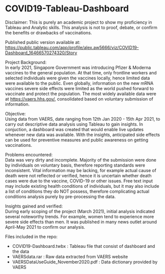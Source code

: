 # COVID19-Tableau-Dashboard

Disclaimer:
This is purely an academic project to show my proficiency in Tableau and Analytic skills. This analysis is not to proof, debate, or confirm the benefits or drawbacks of  vaccinations. 

Published public version available at:
https://public.tableau.com/app/profile/alex.aw5666/viz/COVID19-Dashboard_16466570274320/Story

Project Background:  
In early 2021, Singapore Government was introducing Pfizer & Moderna vaccines to the general population. At that time, only frontline workers and selected individuals were given the vaccines locally, hence limited data were available to the public. Even globally, information on the new mRNA vaccines severe side effects were limited as the world pushed forward to vaccinate and protect the population. The most widely available data were at https://vaers.hhs.gov/, consolidated based on voluntary submission of information. 

Objective:    
Using data from VAERS, date ranging from 12th Jan 2020 - 15th Apr 2021, to carry out descriptive data analysis using Tableau to gain insights. In conjuction, a dashboard was created that would enable live updates whenever new data was available. With the insights, anticipated side effects can be used for preventive measures and public awareness on getting vaccinations. 

Problems encountered:   
Data was very dirty and incomplete. Majority of the submission were done by individuals on voluntary basis, therefore reporting standards were inconsistent. Vital information may be lacking, for example actual cause of death were not reflected or verified, hence it is uncertain whether death cases were due to the vaccine, COVID-19 or other issues. Free text input may include existing health conditions of individuals, but it may also include a list of conditions they do NOT possess, therefore complicating actual conditions analysis purely by pre-processing the data.

Insights gained and verified:   
During early scoping of the project (March 2021), initial analysis indicated several noteworthy trends. For example, women tend to experience more severe side effects than men. It was published in many news outlet around April-May 2021 to confirm our analysis. 

Files included in the repo:   
- COVID19-Dashboard.twbx : Tableau file that consist of dashboard and the data   
- VAERSdata.rar : Raw data extracted from VAERS website   
- VAERSDataUseGuide_November2020.pdf : Data dictionary provided by VAERS   
